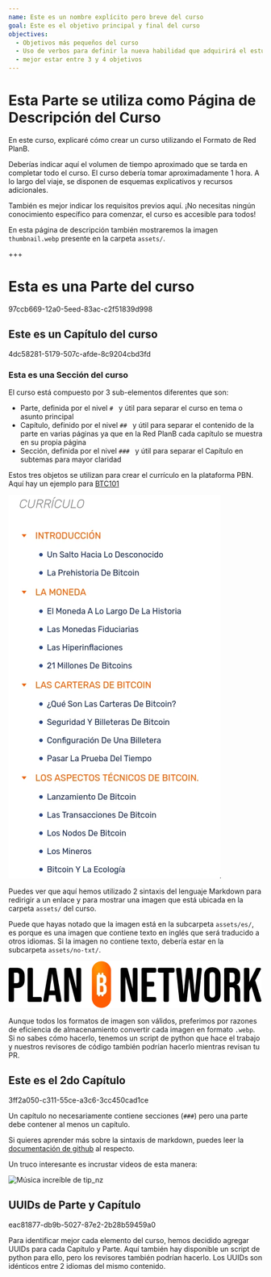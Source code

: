 ```yaml
---
name: Este es un nombre explícito pero breve del curso
goal: Este es el objetivo principal y final del curso
objectives:
  - Objetivos más pequeños del curso
  - Uso de verbos para definir la nueva habilidad que adquirirá el estudiante
  - mejor estar entre 3 y 4 objetivos
---
```


# Esta Parte se utiliza como Página de Descripción del Curso

En este curso, explicaré cómo crear un curso utilizando el Formato de Red PlanB.

Deberías indicar aquí el volumen de tiempo aproximado que se tarda en completar todo el curso.
El curso debería tomar aproximadamente 1 hora.
A lo largo del viaje, se disponen de esquemas explicativos y recursos adicionales.

También es mejor indicar los requisitos previos aquí.
¡No necesitas ningún conocimiento específico para comenzar, el curso es accesible para todos!

En esta página de descripción también mostraremos la imagen `thumbnail.webp` presente en la carpeta `assets/`.


+++

# Esta es una Parte del curso
<partId>97ccb669-12a0-5eed-83ac-c2f51839d998</partId>

## Este es un Capítulo del curso
<chapterId>4dc58281-5179-507c-afde-8c9204cbd3fd</chapterId>

### Esta es una Sección del curso

El curso está compuesto por 3 sub-elementos diferentes que son:
- Parte, definida por el nivel `# ` y útil para separar el curso en tema o asunto principal
- Capítulo, definido por el nivel `## ` y útil para separar el contenido de la parte en varias páginas ya que en la Red PlanB cada capítulo se muestra en su propia página
- Sección, definida por el nivel `### ` y útil para separar el Capítulo en subtemas para mayor claridad

Estos tres objetos se utilizan para crear el currículo en la plataforma PBN. Aquí hay un ejemplo para [BTC101](https://planb.network/es/courses/btc101)

![Currículo de BTC 101](./assets/es/btc101-curriculum.webp)

Puedes ver que aquí hemos utilizado 2 sintaxis del lenguaje Markdown para redirigir a un enlace y para mostrar una imagen que está ubicada en la carpeta `assets/` del curso.

Puede que hayas notado que la imagen está en la subcarpeta `assets/es/`, es porque es una imagen que contiene texto en inglés que será traducido a otros idiomas. Si la imagen no contiene texto, debería estar en la subcarpeta `assets/no-txt/`.

![Logo de PBN](./assets/no-txt/PBN-logo.webp)

Aunque todos los formatos de imagen son válidos, preferimos por razones de eficiencia de almacenamiento convertir cada imagen en formato `.webp`. Si no sabes cómo hacerlo, tenemos un script de python que hace el trabajo y nuestros revisores de código también podrían hacerlo mientras revisan tu PR.


## Este es el 2do Capítulo
<chapterId>3ff2a050-c311-55ce-a3c6-3cc450cad1ce</chapterId>

Un capítulo no necesariamente contiene secciones (`###`) pero una parte debe contener al menos un capítulo.

Si quieres aprender más sobre la sintaxis de markdown, puedes leer la [documentación de github](https://docs.github.com/es/get-started/writing-on-github/getting-started-with-writing-and-formatting-on-github/basic-writing-and-formatting-syntax) al respecto.

Un truco interesante es incrustar videos de esta manera:

![Música increíble de tip_nz](https://www.youtube.com/watch?v=IO-tUpkygaI)

## UUIDs de Parte y Capítulo
<chapterId>eac81877-db9b-5027-87e2-2b28b59459a0</chapterId>

Para identificar mejor cada elemento del curso, hemos decidido agregar UUIDs para cada Capítulo y Parte. Aquí también hay disponible un script de python para ello, pero los revisores también podrían hacerlo.
Los UUIDs son idénticos entre 2 idiomas del mismo contenido.
